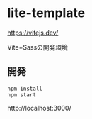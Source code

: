 # lite-template

https://vitejs.dev/

Vite+Sassの開発環境


## 開発

```
npm install
npm start
```

http://localhost:3000/